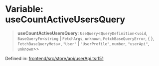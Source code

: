 # Variable: useCountActiveUsersQuery

> **useCountActiveUsersQuery**: `UseQuery`\<`QueryDefinition`\<`void`, `BaseQueryFn`\<`string` \| `FetchArgs`, `unknown`, `FetchBaseQueryError`, \{ \}, `FetchBaseQueryMeta`\>, `"User"` \| `"UserProfile"`, `number`, `"userApi"`, `unknown`\>\>

Defined in: [frontend/src/store/api/userApi.ts:151](https://github.com/lsendel/sass/blob/ca8b2b87627589617e0de57047e1f50d53e78078/frontend/src/store/api/userApi.ts#L151)
